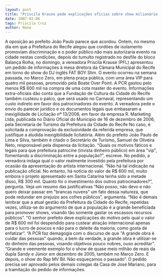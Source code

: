 ```yaml
---
layout: post
title: "Priscila Krause pede explicações oficias sobre show milionário com FAT BOY Slim"
date: 2007-02-06
tags: Priscila Cruz
author: None
---
```

A oposição ao prefeito João Paulo parece que acordou.
Ontem, no mesmo dia em que a Prefeitura do Recife alegou que cordões de isolamento promoviam discriminação e o poder público não mais autorizaria evento na cidade nestas condições, depois do tumulto registrado no desfile do bloco Balança Rolha, no domingo, a vereadora Priscila Krause (PFL) apresentou um pedido de informações à mesa diretora da Câmara Municipal do Recife em torno do show do DJ inglês FAT BOY Slim.
O evento ocorreu na semana passada, no Marco Zero, em plena praça pública, com uma área VIP para quatro mil pessoas, promovido pela Boate Over Point. A PCR gastou pelo menos R$ 600 mil na compra de uma cota master do evento. 
Informações extra-oficiais dão conta que a Fundação de Cultura da Cidade do Recife também custeou o palco, que será usado no Carnaval, representando um custo indireto em favor dos patrocinadores do evento.
A vereadora pede o envio do parecer jurídico e os documentos legais que embasaram a inexigilidade de Licitação nº 13/2006, em favor da empresa R. Marketing Ltda, publicada no Diário Oficial do Município de 16 de dezembro de 2006, pela Secretaria de Turismo da Prefeitura da Cidade do Recife
No caso, é solicitada a comprovação da exclusividade da referida empresa, que justifique a aludida inexigibilidade licitatória. 
Além do prefeito João Paulo de Lima e Silva, também é citado o Secretário de Turismo, Samuel de Oliveira Neto, responsável pela dispensa da licitação. 
“Quais os motivos fáticos e legais para que prefeitura patrocine (invista dinheiro público) em área \"vip\", fomentando a discriminação entre a população?”, escreve.
No pedido, a vereadora indaga qual o valor realmente investido pela prefeitura por ocasião da apresentação do artista internacional. “Não há tal indicação na publicação oficial. No entanto, há notícia do valor de R$ 600 mil, muito embora o projeto apresentado em Santa Catarina tenha sido a metade disso, R$ 300 mil. Quanto foi o investimento dos outros patrocinadores?”, pergunta.
Veja um resumo das justificativas
“Não posso, não devo e não quero deixar passar em \"brancas nuvens\" um fato dessa natureza, que pode redundar em prejuízo aos cofres públicos”, argumenta. 
“Não é demais lembrar que a atual gestão da Prefeitura da Cidade do Recife, repetidas vezes, utiliza-se do argumento de que a população é a grande beneficiada para promover shows, visando tão somente gastar os escassos recursos públicos”. 
“O senhor prefeito deve explicações do motivo pelo qual o valor de R$ 600 mil foi despendido para custear atração internacional apenas para o lucro de poucos e não para o deleite da maioria, como gosta de enfatizar”. 
“A PCR faz demagogia com o discurso de que \"A grande obra é cuidar das pessoas\" quando, a bem da verdade, a grande obra é utilizar-se do dinheiro das pessoas, visando objetivos pouco nobres, ouso acreditar”.
“Grande e veemente exemplo foi o show de quase meio milhão de reais da dupla Sandy e Júnior em dezembro de 2005, também no Março Zero. E depois, o show do Rap MV Bil. Não esqueçamos o passado”.
O pedido precisa ser aprovado pelos demais colegas da Casa de José Mariano, para a tramitação do pedido de informações. 